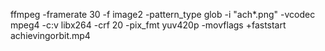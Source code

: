 ffmpeg -framerate 30 -f image2 -pattern_type glob -i "ach*.png" -vcodec mpeg4 -c:v libx264 -crf 20 -pix_fmt yuv420p -movflags +faststart achievingorbit.mp4
